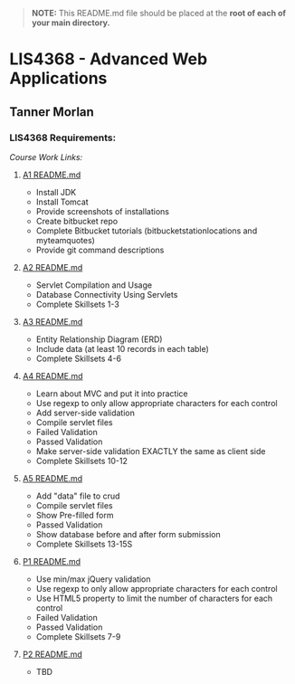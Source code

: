 > **NOTE:** This README.md file should be placed at the **root of each of your main directory.**

# LIS4368 - Advanced Web Applications

## Tanner Morlan

### LIS4368 Requirements:

*Course Work Links:*

1. [A1 README.md](a1/README.md "My A1 README.md file")
    - Install JDK
    - Install Tomcat
    - Provide screenshots of installations
    - Create bitbucket repo
    - Complete Bitbucket tutorials
      (bitbucketstationlocations and myteamquotes)
    - Provide git command descriptions

2. [A2 README.md](a2/README.md "My A2 README.md file")
    - Servlet Compilation and Usage
    - Database Connectivity Using Servlets
    - Complete Skillsets 1-3

3. [A3 README.md](a3/README.md "My A3 README.md file")
    - Entity Relationship Diagram (ERD)
    - Include data (at least 10 records in each table)
    - Complete Skillsets 4-6

4. [A4 README.md](a4/README.md "My A4 README.md file")
    - Learn about MVC and put it into practice
    - Use regexp to only allow appropriate characters for each control
    - Add server-side validation
    - Compile servlet files
    - Failed Validation
    - Passed Validation
    - Make server-side validation EXACTLY the same as client side
    - Complete Skillsets 10-12

5. [A5 README.md](a5/README.md "My A5 README.md file")
    - Add "data" file to crud
    - Compile servlet files
    - Show Pre-filled form
    - Passed Validation
    - Show database before and after form submission
    - Complete Skillsets 13-15S

6. [P1 README.md](p1/README.md "My P1 README.md file")
    - Use min/max jQuery validation
    - Use regexp to only allow appropriate characters for each control
    - Use HTML5 property to limit the number of characters for each control
    - Failed Validation
    - Passed Validation
    - Complete Skillsets 7-9

7. [P2 README.md](p2/README.md "My P2 README.md file")
    - TBD